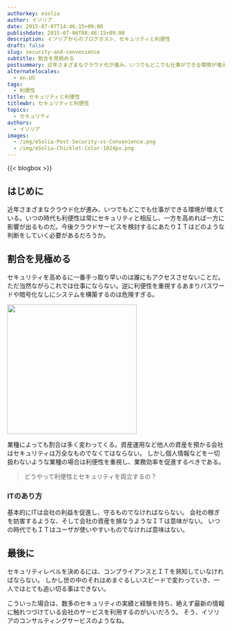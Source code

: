 ```yaml
---
authorkey: esolia
author: イソリア
date: 2015-07-07T14:46:15+09:00
publishdate: 2015-07-06T08:46:15+09:00
description: イソリアからのブログポスト、セキュリティと利便性
draft: false
slug: security-and-convenience
subtitle: 割合を見極める
postsummary: 近年さまざまなクラウド化が進み、いつでもどこでも仕事ができる環境が増えている。いつの時代も利便性は常にセキュリティと相反し、一方を高めれば一方に影響が出るものだ。今後クラウドサービスを検討するにあたりＩＴはどのような判断をしていく必要があるだろうか。
alternatelocales:
  - en-US
tags:
  - 利便性
title: セキュリティと利便性
titlewbr: セキュリティと利便性
topics:
  - セキュリティ
authors:
  - イソリア
images:
  - /img/eSolia-Post-Security-vs-Convenience.png
  - /img/eSolia-Chicklet-Color-1024px.png
---
```


{{< blogbox >}}

## はじめに
近年さまざまなクラウド化が進み、いつでもどこでも仕事ができる環境が増えている。いつの時代も利便性は常にセキュリティと相反し、一方を高めれば一方に影響が出るものだ。今後クラウドサービスを検討するにあたりＩＴはどのような判断をしていく必要があるだろうか。

## 割合を見極める
セキュリティを高めるに一番手っ取り早いのは誰にもアクセスさせないことだ。
ただ当然ながらこれでは仕事にならない。逆に利便性を重視するあまりパスワードや暗号化なしにシステムを構築するのは危険すぎる。

<div class="image-container">
<img class="materialboxed right responsive-img" data-caption="Security vs Convenience" width="300" src="/img/eSolia-Post-Security-vs-Convenience.png">
</div>

業種によっても割合は多く変わってくる。資産運用など他人の資産を預かる会社はセキュリティは万全なものでなくてはならない。
しかし個人情報などを一切扱わないような業種の場合は利便性を重視し、業務効率を促進するべきである。

> どうやって利便性とセキュリティを両立するの？

### ITのあり方
基本的にITは会社の利益を促進し、守るものでなければならない。
会社の稼ぎを妨害するような、そして会社の資産を損なうようなＩＴは意味がない。
いつの時代でもＩＴはユーザが使いやすいものでなければ意味はない。

## 最後に
セキュリティレベルを決めるには、コンプライアンスとＩＴを熟知していなければならない。
しかし世の中のそれはめまぐるしいスピードで変わっていき、一人ではとても追い切る事はできない。

こういった場合は、数多のセキュリティの実績と経験を持ち、絶えず最新の情報に触れつづけている会社のサービスを利用するのがいいだろう。
そう、イソリアのコンサルティングサービスのようなね。
